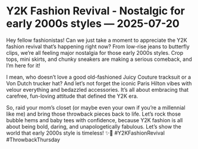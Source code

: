 # Y2K Fashion Revival - Nostalgic for early 2000s styles — 2025-07-20

Hey fellow fashionistas! Can we just take a moment to appreciate the Y2K fashion revival that’s happening right now? From low-rise jeans to butterfly clips, we’re all feeling major nostalgia for those early 2000s styles. Crop tops, mini skirts, and chunky sneakers are making a serious comeback, and I’m here for it!

I mean, who doesn’t love a good old-fashioned Juicy Couture tracksuit or a Von Dutch trucker hat? And let’s not forget the iconic Paris Hilton vibes with velour everything and bedazzled accessories. It’s all about embracing that carefree, fun-loving attitude that defined the Y2K era.

So, raid your mom’s closet (or maybe even your own if you’re a millennial like me) and bring those throwback pieces back to life. Let’s rock those bubble hems and baby tees with confidence, because Y2K fashion is all about being bold, daring, and unapologetically fabulous. Let’s show the world that early 2000s style is timeless! ✨🦋 #Y2KFashionRevival #ThrowbackThursday